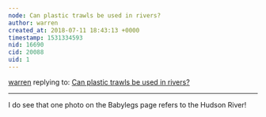 ```yaml
---
node: Can plastic trawls be used in rivers?
author: warren
created_at: 2018-07-11 18:43:13 +0000
timestamp: 1531334593
nid: 16690
cid: 20088
uid: 1
---
```




[warren](../profile/warren) replying to: [Can plastic trawls be used in rivers?](../notes/warren/07-11-2018/can-plastic-trawls-be-used-in-rivers)

----
I do see that one photo on the Babylegs page refers to the Hudson River!